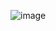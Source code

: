 ![image](https://github.com/terryyufei/FreeCodeCamp/assets/123143795/11f57922-18a0-4071-8577-9a92869c9f1f)
